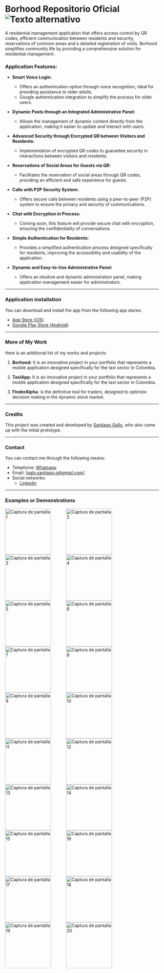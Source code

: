 # Borhood Repositorio Oficial ![Texto alternativo](Images/banner.png)

A residential management application that offers access control by QR codes, efficient communication between residents and security, reservations of common areas and a detailed registration of visits. Borhood simplifies community life by providing a comprehensive solution for residential management.

### Application Features:

- **Smart Voice Login:**

  - Offers an authentication option through voice recognition, ideal for providing assistance to older adults.
  - Google authentication integration to simplify the process for older users.

- **Dynamic Posts through an Integrated Administrative Panel:**

  - Allows the management of dynamic content directly from the application, making it easier to update and interact with users.

- **Advanced Security through Encrypted QR between Visitors and Residents:**

  - Implementation of encrypted QR codes to guarantee security in interactions between visitors and residents.

- **Reservations of Social Areas for Guests via QR:**

  - Facilitates the reservation of social areas through QR codes, providing an efficient and safe experience for guests.

- **Calls with P2P Security System:**

  - Offers secure calls between residents using a peer-to-peer (P2P) system to ensure the privacy and security of communications.

- **Chat with Encryption in Process:**

  - Coming soon, this feature will provide secure chat with encryption, ensuring the confidentiality of conversations.

- **Simple Authentication for Residents:**

  - Provides a simplified authentication process designed specifically for residents, improving the accessibility and usability of the application.

- **Dynamic and Easy-to-Use Administrative Panel:**
  - Offers an intuitive and dynamic administration panel, making application management easier for administrators.

---

### Application installation

You can download and install the app from the following app stores:

- [App Store (iOS)](https://apps.apple.com/fi/app/borhood/id6468190119)
- [Google Play Store (Android)](https://play.google.com/store/apps/details?id=galo.fly.borhood&hl=es_DO&gl=US)

---

### More of My Work

Here is an additional list of my works and projects:

1. **Borhood:** It is an innovative project in your portfolio that represents a mobile application designed specifically for the taxi sector in Colombia.

2. **TaxiApp:** It is an innovative project in your portfolio that represents a mobile application designed specifically for the taxi sector in Colombia.

3. **FinderAlpha:** is the definitive tool for traders, designed to optimize decision making in the dynamic stock market.

---

### Credits

This project was created and developed by [Santiago Gallo](https://github.com/santiagogalo), who also came up with the initial prototype.

---

### Contact

You can contact me through the following means:

- Telephone: [Whatsapp](https://api.whatsapp.com/send?phone=573041047207)
- Email: [galo.santiago.g@gmail.com]
- Social networks:
  - [Linkedin](https://www.linkedin.com/in/santiago-gallo-guillen-94a40a264/)

---

### Examples or Demonstrations

<div style="display:flex; flex-wrap:wrap;">
    <img src="Images/preview_images/1.jpg" alt="Captura de pantalla 1" style="width:150px; margin-right:50px;">
    <img src="Images/preview_images/2.jpg" alt="Captura de pantalla 2" style="width:150px; margin-right:50px;">
    <img src="Images/preview_images/3.jpg" alt="Captura de pantalla 3" style="width:150px; margin-right:50px;">
    <img src="Images/preview_images/4.jpg" alt="Captura de pantalla 4" style="width:150px; margin-right:50px;">
    <img src="Images/preview_images/5.jpg" alt="Captura de pantalla 5" style="width:150px; margin-right:50px;">
    <img src="Images/preview_images/6.jpg" alt="Captura de pantalla 6" style="width:150px; margin-right:50px;">
    <img src="Images/preview_images/7.jpg" alt="Captura de pantalla 7" style="width:150px; margin-right:50px;">
    <img src="Images/preview_images/8.jpg" alt="Captura de pantalla 8" style="width:150px; margin-right:50px;">
    <img src="Images/preview_images/9.jpg" alt="Captura de pantalla 9" style="width:150px; margin-right:50px;">
    <img src="Images/preview_images/10.jpg" alt="Captura de pantalla 10" style="width:150px; margin-right:50px;">
    <img src="Images/preview_images/11.jpg" alt="Captura de pantalla 11" style="width:150px; margin-right:50px;">
    <img src="Images/preview_images/12.jpg" alt="Captura de pantalla 12" style="width:150px; margin-right:50px;">
    <img src="Images/preview_images/13.jpg" alt="Captura de pantalla 13" style="width:150px; margin-right:50px;">
    <img src="Images/preview_images/14.jpg" alt="Captura de pantalla 14" style="width:150px; margin-right:50px;">
    <img src="Images/preview_images/15.jpg" alt="Captura de pantalla 15" style="width:150px; margin-right:50px;">
    <img src="Images/preview_images/16.jpg" alt="Captura de pantalla 16" style="width:150px; margin-right:50px;">
    <img src="Images/preview_images/17.jpg" alt="Captura de pantalla 17" style="width:150px; margin-right:50px;">
    <img src="Images/preview_images/18.jpg" alt="Captura de pantalla 18" style="width:150px; margin-right:50px;">
    <img src="Images/preview_images/19.jpg" alt="Captura de pantalla 19" style="width:150px; margin-right:50px;">
    <img src="Images/preview_images/20.jpg" alt="Captura de pantalla 20" style="width:150px;">
</div>
